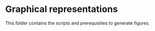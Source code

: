 # Graphical representations
This folder contains the scripts and prerequisites to generate figures.
